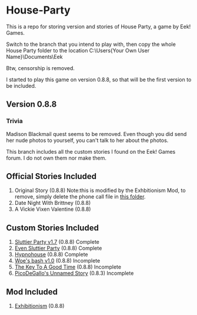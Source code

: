 # House-Party
This is a repo for storing version and stories of House Party, a game by Eek! Games.

Switch to the branch that you intend to play with, then copy the whole House Party folder to the location C:\Users\{Your Own User Name}\Documents\Eek

Btw, censorship is removed.

I started to play this game on version 0.8.8, so that will be the first version to be included.

## Version 0.8.8
### Trivia
Madison Blackmail quest seems to be removed. Even though you did send her nude photos to yourself, you can't talk to her about the photos.

This branch includes all the custom stories I found on the Eek! Games forum. I do not own them nor make them.

## Official Stories Included
1. Original Story (0.8.8) Note:this is modified by the Exhbitionism Mod, to remove, simply delete the phone call file in [this folder](https://github.com/animelucifer/House-Party/tree/master/House%20Party/Mods/Stories/Original%20Story).
2. Date Night With Brittney (0.8.8)
3. A Vickie Vixen Valentine (0.8.8)

## Custom Stories Included
1. [Sluttier Party v1.7](http://forum.eekllc.com/viewtopic.php?f=8&t=107) (0.8.8) Complete
2. [Even Sluttier Party](http://forum.eekllc.com/viewtopic.php?f=8&t=75) (0.8.8) Complete
3. [Hypnohouse](http://forum.eekllc.com/viewtopic.php?f=8&t=144&p=797#p797) (0.8.8) Complete
4. [Woe's bash v1.0](http://forum.eekllc.com/viewtopic.php?f=8&t=97) (0.8.8) Incomplete
5. [The Key To A Good Time](http://forum.eekllc.com/viewtopic.php?f=8&t=87) (0.8.8) Incomplete
6. [PicoDeGallo's Unnamed Story](http://forum.eekllc.com/viewtopic.php?f=8&t=72) (0.8.3) Incomplete

## Mod Included
1. [Exhibitionism](http://forum.eekllc.com/viewtopic.php?f=8&t=95) (0.8.8)
